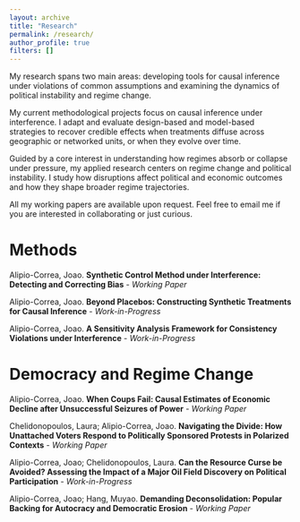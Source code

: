 ```yaml
---
layout: archive
title: "Research"
permalink: /research/
author_profile: true
filters: []
---
```


My research spans two main areas: developing tools for causal inference under violations of common assumptions and examining the dynamics of political instability and regime change.

My current methodological projects focus on causal inference under interference. I adapt and evaluate design-based and model-based strategies to recover credible effects when treatments diffuse across geographic or networked units, or when they evolve over time.

Guided by a core interest in understanding how regimes absorb or collapse under pressure, my applied research centers on regime change and political instability. I study how disruptions affect political and economic outcomes and how they shape broader regime trajectories.

All my working papers are available upon request. Feel free to email me if you are interested in collaborating or just curious.


# Methods

Alipio-Correa, Joao. **Synthetic Control Method under Interference: Detecting and Correcting Bias** - *Working Paper*


Alipio-Correa, Joao. **Beyond Placebos: Constructing Synthetic Treatments for Causal Inference** - *Work-in-Progress*


Alipio-Correa, Joao. **A Sensitivity Analysis Framework for Consistency Violations under Interference** - *Work-in-Progress*




# Democracy and Regime Change 

Alipio-Correa, Joao. **When Coups Fail: Causal Estimates of Economic Decline after Unsuccessful Seizures of Power** - *Working Paper*

Chelidonopoulos, Laura; Alipio-Correa, Joao. **Navigating the Divide: How Unattached Voters Respond to Politically Sponsored Protests in Polarized Contexts** - *Working Paper*

Alipio-Correa, Joao; Chelidonopoulos, Laura. **Can the Resource Curse be Avoided? Assessing the Impact of a Major Oil Field Discovery on Political Participation** - *Work-in-Progress*

Alipio-Correa, Joao; Hang, Muyao. **Demanding Deconsolidation: Popular Backing for Autocracy and Democratic Erosion** - *Working Paper*